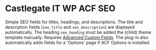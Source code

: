 # Castlegate IT WP ACF SEO #

Simple SEO fields for titles, headings, and descriptions. The title and description fields (`seo_title` and `seo_description`) are displayed automatically. The heading `seo_heading` must be added the (child) theme template manually. Requires [Advanced Custom Fields](http://www.advancedcustomfields.com/). The plug-in also automatically adds fields for a 'Options' page if ACF Options is installed.
